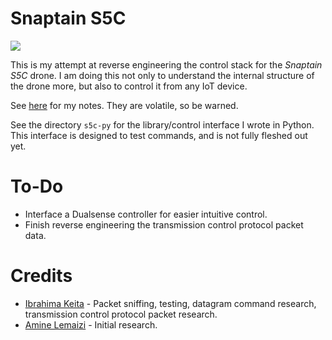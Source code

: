 # Snaptain S5C
![](https://www.edrones.review/wp-content/uploads/2018/10/SNAPTAIN-S5C-1024x664.jpg)

This is my attempt at reverse engineering the control stack for the *Snaptain S5C* drone. I am doing this not only to understand the internal structure of the drone more, but also to control it from any IoT device.

See [here](Notes.md) for my notes. They are volatile, so be warned.

See the directory `s5c-py` for the library/control interface I wrote in Python. This interface is designed to test commands, and is not fully fleshed out yet.

# To-Do
- Interface a Dualsense controller for easier intuitive control.
- Finish reverse engineering the transmission control protocol packet data.

# Credits
- [Ibrahima Keita](https://github.com/Tensor497) - Packet sniffing, testing, datagram command research, transmission control protocol packet research.
- [Amine Lemaizi](https://lemaizi.com/blog/hacking-a-toy-drone-to-put-artificial-intelligence-on-it-part-i-the-hack/) - Initial research.